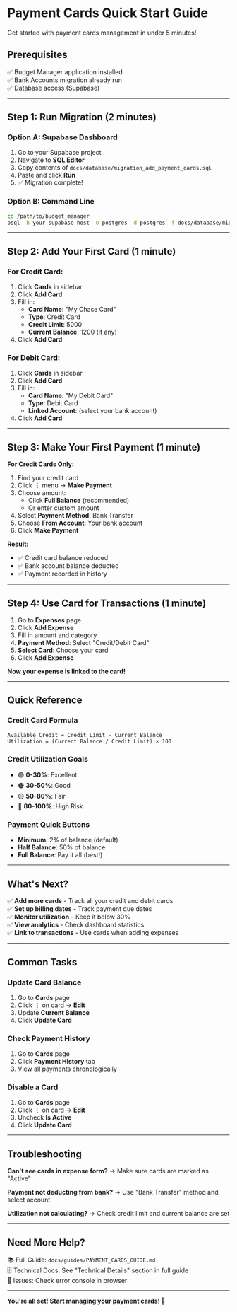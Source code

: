 # Payment Cards Quick Start Guide

Get started with payment cards management in under 5 minutes!

## Prerequisites

✅ Budget Manager application installed  
✅ Bank Accounts migration already run  
✅ Database access (Supabase)

---

## Step 1: Run Migration (2 minutes)

### Option A: Supabase Dashboard
1. Go to your Supabase project
2. Navigate to **SQL Editor**
3. Copy contents of `docs/database/migration_add_payment_cards.sql`
4. Paste and click **Run**
5. ✅ Migration complete!

### Option B: Command Line
```bash
cd /path/to/budget_manager
psql -h your-supabase-host -U postgres -d postgres -f docs/database/migration_add_payment_cards.sql
```

---

## Step 2: Add Your First Card (1 minute)

### For Credit Card:
1. Click **Cards** in sidebar
2. Click **Add Card**
3. Fill in:
   - **Card Name**: "My Chase Card"
   - **Type**: Credit Card
   - **Credit Limit**: 5000
   - **Current Balance**: 1200 (if any)
4. Click **Add Card**

### For Debit Card:
1. Click **Cards** in sidebar
2. Click **Add Card**
3. Fill in:
   - **Card Name**: "My Debit Card"
   - **Type**: Debit Card
   - **Linked Account**: (select your bank account)
4. Click **Add Card**

---

## Step 3: Make Your First Payment (1 minute)

**For Credit Cards Only:**

1. Find your credit card
2. Click **⋮** menu → **Make Payment**
3. Choose amount:
   - Click **Full Balance** (recommended)
   - Or enter custom amount
4. Select **Payment Method**: Bank Transfer
5. Choose **From Account**: Your bank account
6. Click **Make Payment**

**Result:**
- ✅ Credit card balance reduced
- ✅ Bank account balance deducted
- ✅ Payment recorded in history

---

## Step 4: Use Card for Transactions (1 minute)

1. Go to **Expenses** page
2. Click **Add Expense**
3. Fill in amount and category
4. **Payment Method**: Select "Credit/Debit Card"
5. **Select Card**: Choose your card
6. Click **Add Expense**

**Now your expense is linked to the card!**

---

## Quick Reference

### Credit Card Formula
```
Available Credit = Credit Limit - Current Balance
Utilization = (Current Balance / Credit Limit) × 100
```

### Credit Utilization Goals
- 🟢 **0-30%**: Excellent
- 🟠 **30-50%**: Good  
- 🟡 **50-80%**: Fair
- 🔴 **80-100%**: High Risk

### Payment Quick Buttons
- **Minimum**: 2% of balance (default)
- **Half Balance**: 50% of balance
- **Full Balance**: Pay it all (best!)

---

## What's Next?

✅ **Add more cards** - Track all your credit and debit cards  
✅ **Set up billing dates** - Track payment due dates  
✅ **Monitor utilization** - Keep it below 30%  
✅ **View analytics** - Check dashboard statistics  
✅ **Link to transactions** - Use cards when adding expenses

---

## Common Tasks

### Update Card Balance
1. Go to **Cards** page
2. Click **⋮** on card → **Edit**
3. Update **Current Balance**
4. Click **Update Card**

### Check Payment History
1. Go to **Cards** page
2. Click **Payment History** tab
3. View all payments chronologically

### Disable a Card
1. Go to **Cards** page
2. Click **⋮** on card → **Edit**
3. Uncheck **Is Active**
4. Click **Update Card**

---

## Troubleshooting

**Can't see cards in expense form?**
→ Make sure cards are marked as "Active"

**Payment not deducting from bank?**
→ Use "Bank Transfer" method and select account

**Utilization not calculating?**
→ Check credit limit and current balance are set

---

## Need More Help?

📚 Full Guide: `docs/guides/PAYMENT_CARDS_GUIDE.md`  
🗄️ Technical Docs: See "Technical Details" section in full guide  
🐛 Issues: Check error console in browser

---

**You're all set! Start managing your payment cards! 🎉**
